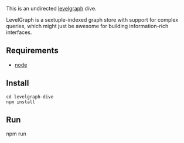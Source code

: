 This is an undirected [levelgraph](https://github.com/mcollina/levelgraph) dive.

LevelGraph is a sextuple-indexed graph store with support for complex queries, which might just be awesome for building information-rich interfaces.

## Requirements

 * [node](http://nodejs.org)

## Install

```
cd levelgraph-dive
npm install
```

## Run

npm run
